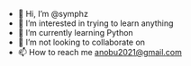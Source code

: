 - 👋 Hi, I’m @symphz
- 👀 I’m interested in trying to learn anything 
- 🌱 I’m currently learning Python
- 💞️ I’m not looking to collaborate on 
- 📫 How to reach me anobu2021@gmail.com

<!---
symphz/symphz is a ✨ special ✨ repository because its `README.md` (this file) appears on your GitHub profile.
You can click the Preview link to take a look at your changes.
--->

